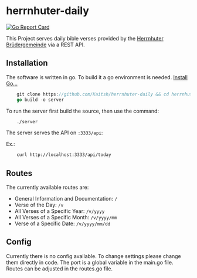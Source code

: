 # herrnhuter-daily
[![Go Report Card](https://goreportcard.com/badge/github.com/Kaitsh/herrnhuter-daily)](https://goreportcard.com/report/github.com/Kaitsh/herrnhuter-daily)

This Project serves daily bible verses provided by the [Herrnhuter Brüdergemeinde](https://www.losungen.de/die-losungen/) via a REST API.

## Installation
The software is written in go. To build it a go environment is needed.
[Install Go...](https://golang.org/doc/install)

```go
    git clone https://github.com/Kaitsh/herrnhuter-daily && cd herrnhuter-daily
    go build -o server
```

To run the server first build the source, then use the command:

```bash
    ./server
```

The server serves the API on `:3333/api`:

Ex.:
```bash
    curl http://localhost:3333/api/today
```

## Routes
The currently available routes are:

- General Information and Documentation: `/`
- Verse of the Day: `/v`
- All Verses of a Specific Year: `/v/yyyy`
- All Verses of a Specific Month: `/v/yyyy/mm`
- Verse of a Specific Date: `/v/yyyy/mm/dd`

## Config
Currently there is no config available. To change settings please change them directly in code. The port is a global variable in the main.go file. Routes can be adjusted in the routes.go file.

